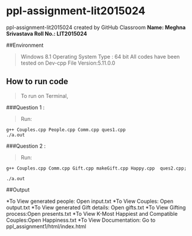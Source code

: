 # ppl-assignment-lit2015024

ppl-assignment-lit2015024 created by GitHub Classroom
**Name: Meghna Srivastava
Roll No.: LIT2015024**

##Environment
> Windows 8.1 Operating System Type : 64 bit
>All codes have been tested on Dev-cpp File Version:5.11.0.0


## How to run code

>To run on Terminal, 

###Question 1 : 
> Run:
```
g++ Couples.cpp People.cpp Comm.cpp ques1.cpp 
./a.out
```

###Question 2 :
> Run:
```
g++ Couples.cpp Comm.cpp Gift.cpp makeGift.cpp Happy.cpp  ques2.cpp;

./a.out
```

##Output

*To View generated people: Open input.txt
*To View Couples: Open output.txt
*To View generated Gift details: Open gifts.txt
*To View Gifting process:Open presents.txt
*To View K-Most Happiest and Compatible Couples:Open Happiness.txt 
*To View Documentation: Go to ppl_assignment1/html/index.html